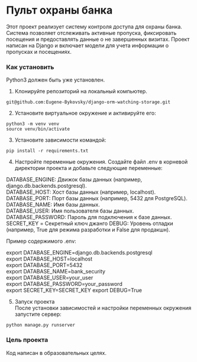 # Пульт охраны банка

Этот проект реализует систему контроля доступа для охраны банка. Система позволяет отслеживать активные пропуска, фиксировать посещения и предоставлять данные о не завершенных визитах. Проект написан на Django и включает модели для учета информации о пропусках и посещениях.

### Как установить

Python3 должен быть уже установлен. 

1. Клонируйте репозиторий на локальный компьютер.

```
git@github.com:Eugene-Bykovsky/django-orm-watching-storage.git
```

2. Установите виртуальное окружение и активируйте его: 

```
python3 -m venv venv  
source venv/bin/activate  
```


3. Установите зависимости командой:

```
pip install -r requirements.txt
```

4. Настройте переменные окружения. Создайте файл .env в корневой директории проекта и добавьте следующие переменные:

DATABASE_ENGINE: Движок базы данных (например, django.db.backends.postgresql).  
DATABASE_HOST: Хост базы данных (например, localhost).  
DATABASE_PORT: Порт базы данных (например, 5432 для PostgreSQL).  
DATABASE_NAME: Имя базы данных.  
DATABASE_USER: Имя пользователя базы данных.  
DATABASE_PASSWORD: Пароль для подключения к базе данных.  
SECRET_KEY = Секретный ключ джанго
DEBUG: Уровень отладки (например, True для режима разработки и False для продакшн).  

Пример содержимого .env:

export DATABASE_ENGINE=django.db.backends.postgresql  
export DATABASE_HOST=localhost  
export DATABASE_PORT=5432  
export DATABASE_NAME=bank_security  
export DATABASE_USER=your_user  
export DATABASE_PASSWORD=your_password  
export SECRET_KEY=SECRET_KEY
export DEBUG=True  

5. Запуск проекта  
После установки зависимостей и настройки переменных окружения запустите сервер:

```
python manage.py runserver
```

### Цель проекта

Код написан в образовательных целях.